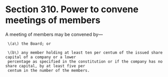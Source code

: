 # Section 310. Power to convene meetings of members

A meeting of members may be convened by—

     \(a\) the Board; or

     \(b\) any member holding at least ten per centum of the issued share capital of a company or a lower  
     percentage as specified in the constitution or if the company has no share capital, by at least five per  
     centum in the number of the members.

